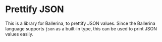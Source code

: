 # Prettify JSON

This is a library for Ballerina, to prettify JSON values. Since the Ballerina language supports `json` as a built-in
type, this can be used to print JSON values easily.
